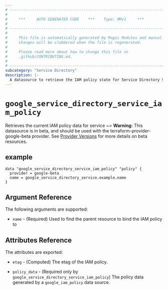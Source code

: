 ```yaml
---
# ----------------------------------------------------------------------------
#
#     ***     AUTO GENERATED CODE    ***    Type: MMv1     ***
#
# ----------------------------------------------------------------------------
#
#     This file is automatically generated by Magic Modules and manual
#     changes will be clobbered when the file is regenerated.
#
#     Please read more about how to change this file in
#     .github/CONTRIBUTING.md.
#
# ----------------------------------------------------------------------------
subcategory: "Service Directory"
description: |-
  A datasource to retrieve the IAM policy state for Service Directory Service
---
```



# `google_service_directory_service_iam_policy`
Retrieves the current IAM policy data for service
~> **Warning:** This datasource is in beta, and should be used with the terraform-provider-google-beta provider.
See [Provider Versions](https://terraform.io/docs/providers/google/guides/provider_versions.html) for more details on beta resources.



## example

```hcl
data "google_service_directory_service_iam_policy" "policy" {
  provider = google-beta
  name = google_service_directory_service.example.name
}
```

## Argument Reference

The following arguments are supported:

* `name` - (Required) Used to find the parent resource to bind the IAM policy to

## Attributes Reference

The attributes are exported:

* `etag` - (Computed) The etag of the IAM policy.

* `policy_data` - (Required only by `google_service_directory_service_iam_policy`) The policy data generated by
  a `google_iam_policy` data source.
